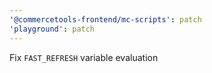 ```yaml
---
'@commercetools-frontend/mc-scripts': patch
'playground': patch
---
```


Fix `FAST_REFRESH` variable evaluation
